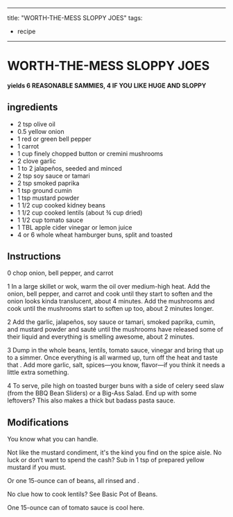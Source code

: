 
---
title: "WORTH-THE-MESS SLOPPY JOES"
tags:
  - recipe
---
# WORTH-THE-MESS SLOPPY JOES



#### yields  6 REASONABLE SAMMIES, 4 IF YOU LIKE HUGE AND SLOPPY


## ingredients
* 2 tsp olive oil 
* 0.5 yellow onion 
* 1 red or green bell pepper 
* 1 carrot 
* 1 cup finely chopped button or cremini mushrooms 
* 2 clove garlic 
* 1 to 2 jalapeños, seeded and minced 
* 2 tsp soy sauce or tamari 
* 2 tsp smoked paprika 
* 1 tsp ground cumin 
* 1 tsp mustard powder 
* 1 1/2 cup cooked kidney beans 
* 1 1/2 cup cooked lentils (about ¾ cup dried) 
* 1 1/2 cup tomato sauce 
* 1 TBL apple cider vinegar or lemon juice 
* 4 or 6 whole wheat hamburger buns, split and toasted 



## Instructions
0 chop onion, bell pepper, and carrot

1 In a large skillet or wok, warm the oil over medium-high heat. Add the onion, bell pepper, and carrot and cook until they start to soften and the onion looks kinda translucent, about 4 minutes. Add the mushrooms and cook until the mushrooms start to soften up too, about 2 minutes longer.

2 Add the garlic, jalapeños, soy sauce or tamari, smoked paprika, cumin, and mustard powder and sauté until the mushrooms have released some of their liquid and everything is smelling  awesome, about 2 minutes.

3 Dump in the whole beans, lentils, tomato sauce, vinegar and bring that    up to a simmer. Once everything is all warmed up, turn off the heat and taste that   . Add more garlic, salt, spices—you know, flavor—if you think it needs a little extra something.

4 To serve, pile high on toasted burger buns with a side of celery seed slaw (from the BBQ Bean Sliders) or a Big-Ass Salad. End up with some leftovers? This also makes a thick but badass pasta sauce.



## Modifications
You know what you can handle.

 Not like the mustard condiment, it's the kind you find on the spice aisle. No luck or don’t want to spend the cash? Sub in 1 tsp of prepared yellow mustard if you must.

 Or one 15-ounce can of beans, all rinsed and   .

 No  clue how to cook lentils? See Basic Pot of Beans.

 One 15-ounce can of tomato sauce is cool here.




